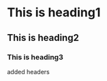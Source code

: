 #  This is heading1
##  This is heading2
###  This is heading3






























added headers
